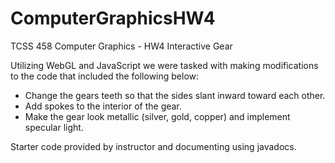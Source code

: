 # ComputerGraphicsHW4
TCSS 458 Computer Graphics - HW4 Interactive Gear

Utilizing WebGL and JavaScript we were tasked with making modifications to the code that included the following below:

- Change the gears teeth so that the sides slant inward toward each other.
- Add spokes to the interior of the gear.
- Make the gear look metallic (silver, gold, copper) and implement specular light.

Starter code provided by instructor and documenting using javadocs.
